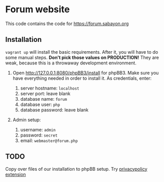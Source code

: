 # Forum website

This code contains the code for https://forum.sabayon.org

## Installation

`vagrant up` will install the basic requirements.
After it, you will have to do some manual steps.
**Don't pick those values on PRODUCTION!**
They are weak, because this is a throwaway development environment.

1. Open http://127.0.0.1:8080/phpBB3/install for phpBB3.
   Make sure you have everything needed in order to install it.
   As credentials, enter:
   1. server hostname: `localhost`
   1. server port: leave blank
   1. database name: `forum`
   1. database user: `php`
   1. database password: leave blank

1. Admin setup:
   1. username: `admin`
   1. password: `secret`
   1. email: `webmaster@forum.php`

## TODO

Copy over files of our installation to phpBB setup.
Try [privacypolicy extension](https://github.com/david63/david63-privacypolicy)
